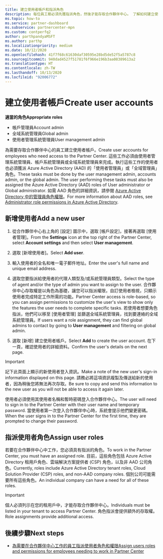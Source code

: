 ```yaml
---
title: 建立使用者帳戶和指派角色
description: 每位員工都必須先獲指派角色，然後才能存取合作夥伴中心。 了解如何建立使用者帳戶、指派角色，以及設定權限。
ms.topic: how-to
ms.service: partner-dashboard
ms.subservice: partnercenter-mpn
ms.custom: contperfq2
author: parthpandyaMSFT
ms.author: parthp
ms.localizationpriority: medium
ms.date: 10/12/2020
ms.openlocfilehash: 41f7f68c61630daf30595e28bd5de52f5a5787c8
ms.sourcegitcommit: 940dad4527f51781f6f966e196b3aa08389613a2
ms.translationtype: HT
ms.contentlocale: zh-TW
ms.lasthandoff: 10/13/2020
ms.locfileid: "92006772"
---
```

# <a name="create-user-accounts"></a><span data-ttu-id="0d1bf-104">建立使用者帳戶</span><span class="sxs-lookup"><span data-stu-id="0d1bf-104">Create user accounts</span></span>  

<span data-ttu-id="0d1bf-105">**適當的角色**</span><span class="sxs-lookup"><span data-stu-id="0d1bf-105">**Appropriate roles**</span></span>

- <span data-ttu-id="0d1bf-106">帳戶管理員</span><span class="sxs-lookup"><span data-stu-id="0d1bf-106">Account admin</span></span>
- <span data-ttu-id="0d1bf-107">全域系統管理員</span><span class="sxs-lookup"><span data-stu-id="0d1bf-107">Global admin</span></span>
- <span data-ttu-id="0d1bf-108">使用者管理系統管理員</span><span class="sxs-lookup"><span data-stu-id="0d1bf-108">User management admin</span></span>

<span data-ttu-id="0d1bf-109">為需要存取合作夥伴中心的員工建立使用者帳戶。</span><span class="sxs-lookup"><span data-stu-id="0d1bf-109">Create user accounts for employees who need access to the Partner Center.</span></span> <span data-ttu-id="0d1bf-110">這些工作必須由使用者管理系統管理員、帳戶系統管理員或全域系統管理員來完成。執行這些工作的使用者也必須獲派 Azure Active Directory (AAD) 的「使用者管理員」或「全域管理員」角色。</span><span class="sxs-lookup"><span data-stu-id="0d1bf-110">These tasks must be done by the user management admin, accounts admin, or the global admin. The user performing these tasks must also be assigned the Azure Active Directory (AAD) roles of User administrator or Global administrator.</span></span> <span data-ttu-id="0d1bf-111">如需 AAD 角色的詳細資訊，請參閱 [Azure Active Directory 中的管理員角色權限](/azure/active-directory/users-groups-roles/directory-assign-admin-roles)。</span><span class="sxs-lookup"><span data-stu-id="0d1bf-111">For more information about AAD roles, see [Administrator role permissions in Azure Active Directory](/azure/active-directory/users-groups-roles/directory-assign-admin-roles).</span></span>

## <a name="add-a-new-user"></a><span data-ttu-id="0d1bf-112">新增使用者</span><span class="sxs-lookup"><span data-stu-id="0d1bf-112">Add a new user</span></span>

1. <span data-ttu-id="0d1bf-113">從合作夥伴中心右上角的 [設定] 圖示中，選取 [帳戶設定]，接著再選取 [使用者管理]。</span><span class="sxs-lookup"><span data-stu-id="0d1bf-113">From the **Settings** icon at the top right of the Partner Center, select **Account settings** and then select **User management**.</span></span>

2. <span data-ttu-id="0d1bf-114">選取 [新增使用者]。</span><span class="sxs-lookup"><span data-stu-id="0d1bf-114">Select **Add user**.</span></span>

3. <span data-ttu-id="0d1bf-115">輸入使用者的全名和唯一電子郵件地址。</span><span class="sxs-lookup"><span data-stu-id="0d1bf-115">Enter the user's full name and unique email address.</span></span>

4. <span data-ttu-id="0d1bf-116">選取您要指派給使用者的代理人類型及/或系統管理員類型。</span><span class="sxs-lookup"><span data-stu-id="0d1bf-116">Select the type of agent and/or the type of admin you want to assign to the user.</span></span> <span data-ttu-id="0d1bf-117">合作夥伴中心存取權是以角色為基礎，讓您可以指派權限，自訂使用者檢視，只顯示使用者完成特定工作所需的功能。</span><span class="sxs-lookup"><span data-stu-id="0d1bf-117">Partner Center access is role-based, so you can assign permissions to customize the user's view to show only the features the user needs to complete specific tasks.</span></span>  <span data-ttu-id="0d1bf-118">若使用者想要角色指派，他們可以移至 [使用者管理] 並篩選全域系統管理員，找到要連絡的全域系統管理員。</span><span class="sxs-lookup"><span data-stu-id="0d1bf-118">If users want a role assignment, they can find global admins to contact by going to **User management** and filtering on global admin.</span></span>

5. <span data-ttu-id="0d1bf-119">選取 [新增] 建立使用者帳戶。</span><span class="sxs-lookup"><span data-stu-id="0d1bf-119">Select **Add** to create the user account.</span></span> <span data-ttu-id="0d1bf-120">在下一頁，確認使用者的詳細資料。</span><span class="sxs-lookup"><span data-stu-id="0d1bf-120">Confirm the user's details on the next page.</span></span>

> [!IMPORTANT]  
> <span data-ttu-id="0d1bf-121">記下此頁面上顯示的新使用者登入資訊。</span><span class="sxs-lookup"><span data-stu-id="0d1bf-121">Make a note of the new user's sign-in information displayed on this page.</span></span> <span data-ttu-id="0d1bf-122">請務必將這項資訊複製及傳送給新的使用者，因為稍後您將無法再次存取。</span><span class="sxs-lookup"><span data-stu-id="0d1bf-122">Be sure to copy and send this information to the new user as you will not be able to access it again later.</span></span> 

<span data-ttu-id="0d1bf-123">使用者必須使用其使用者名稱和暫時密碼登入合作夥伴中心。</span><span class="sxs-lookup"><span data-stu-id="0d1bf-123">The user will need to sign in to the Partner Center with their user name and temporary password.</span></span> <span data-ttu-id="0d1bf-124">當使用者第一次登入合作夥伴中心時，系統會提示他們變更密碼。</span><span class="sxs-lookup"><span data-stu-id="0d1bf-124">When the user signs in to the Partner Center for the first time, they are prompted to change their password.</span></span>

## <a name="assign-user-roles"></a><span data-ttu-id="0d1bf-125">指派使用者角色</span><span class="sxs-lookup"><span data-stu-id="0d1bf-125">Assign user roles</span></span>

<span data-ttu-id="0d1bf-126">若要在合作夥伴中心中工作，您必須具有指派的角色。</span><span class="sxs-lookup"><span data-stu-id="0d1bf-126">To work in the Partner Center, you must have an assigned role.</span></span>  <span data-ttu-id="0d1bf-127">目前，這些角色包括 Azure Active Directory 租用戶角色、雲端解決方案提供者 (CSP) 角色，以及非 AAD 公司角色。</span><span class="sxs-lookup"><span data-stu-id="0d1bf-127">Currently, roles include Azure Active Directory tenant roles, Cloud Solution Provider (CSP) roles, and non-AAD company roles.</span></span> <span data-ttu-id="0d1bf-128">個別公司可能需要所有這些角色。</span><span class="sxs-lookup"><span data-stu-id="0d1bf-128">An individual company can have a need for all of these roles.</span></span>

>[!Important]
><span data-ttu-id="0d1bf-129">個人必須列示在您的租用戶中，才能存取合作夥伴中心。</span><span class="sxs-lookup"><span data-stu-id="0d1bf-129">Individuals must be listed in your tenant to access Partner Center.</span></span> <span data-ttu-id="0d1bf-130">角色指派會提供額外的存取權。</span><span class="sxs-lookup"><span data-stu-id="0d1bf-130">Role assignments provide additional access.</span></span>

## <a name="next-steps"></a><span data-ttu-id="0d1bf-131">後續步驟</span><span class="sxs-lookup"><span data-stu-id="0d1bf-131">Next steps</span></span>

- [<span data-ttu-id="0d1bf-132">為需要在合作夥伴中心工作的員工指派使用者角色和權限</span><span class="sxs-lookup"><span data-stu-id="0d1bf-132">Assign users roles and permissions for employees needing to work in Partner Center</span></span>](permissions-overview.md)
